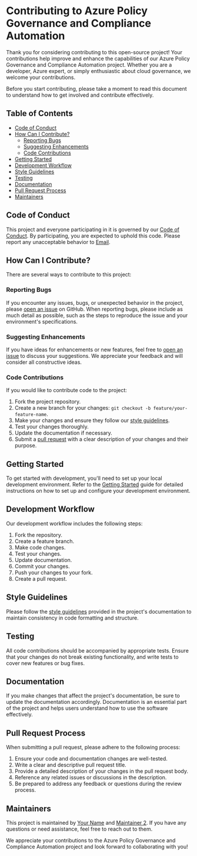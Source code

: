 # Contributing to Azure Policy Governance and Compliance Automation

Thank you for considering contributing to this open-source project! Your contributions help improve and enhance the capabilities of our Azure Policy Governance and Compliance Automation project. Whether you are a developer, Azure expert, or simply enthusiastic about cloud governance, we welcome your contributions.

Before you start contributing, please take a moment to read this document to understand how to get involved and contribute effectively.

## Table of Contents

- [Code of Conduct](#code-of-conduct)
- [How Can I Contribute?](#how-can-i-contribute)
  - [Reporting Bugs](#reporting-bugs)
  - [Suggesting Enhancements](#suggesting-enhancements)
  - [Code Contributions](#code-contributions)
- [Getting Started](#getting-started)
- [Development Workflow](#development-workflow)
- [Style Guidelines](#style-guidelines)
- [Testing](#testing)
- [Documentation](#documentation)
- [Pull Request Process](#pull-request-process)
- [Maintainers](#maintainers)

## Code of Conduct

This project and everyone participating in it is governed by our [Code of Conduct](CODE_OF_CONDUCT.md). By participating, you are expected to uphold this code. Please report any unacceptable behavior to [Email](https://github.com/AnthonyByansi/Azure-Policy-Governance-Compliance-Automation/issues).

## How Can I Contribute?

There are several ways to contribute to this project:

### Reporting Bugs

If you encounter any issues, bugs, or unexpected behavior in the project, please [open an issue](https://github.com/AnthonyByansi/Azure-Policy-Governance-Compliance-Automation/issues) on GitHub. When reporting bugs, please include as much detail as possible, such as the steps to reproduce the issue and your environment's specifications.

### Suggesting Enhancements

If you have ideas for enhancements or new features, feel free to [open an issue](https://github.com/AnthonyByansi/Azure-Policy-Governance-Compliance-Automation/issues) to discuss your suggestions. We appreciate your feedback and will consider all constructive ideas.

### Code Contributions

If you would like to contribute code to the project:

1. Fork the project repository.
2. Create a new branch for your changes: `git checkout -b feature/your-feature-name`.
3. Make your changes and ensure they follow our [style guidelines](#style-guidelines).
4. Test your changes thoroughly.
5. Update the documentation if necessary.
6. Submit a [pull request](https://github.com/AnthonyByansi/Azure-Policy-Governance-Compliance-Automation/pulls) with a clear description of your changes and their purpose.

## Getting Started

To get started with development, you'll need to set up your local development environment. Refer to the [Getting Started](./GETTING_STARTED.md) guide for detailed instructions on how to set up and configure your development environment.

## Development Workflow

Our development workflow includes the following steps:

1. Fork the repository.
2. Create a feature branch.
3. Make code changes.
4. Test your changes.
5. Update documentation.
6. Commit your changes.
7. Push your changes to your fork.
8. Create a pull request.

## Style Guidelines

Please follow the [style guidelines](./STYLE_GUIDELINES.md) provided in the project's documentation to maintain consistency in code formatting and structure.

## Testing

All code contributions should be accompanied by appropriate tests. Ensure that your changes do not break existing functionality, and write tests to cover new features or bug fixes.

## Documentation

If you make changes that affect the project's documentation, be sure to update the documentation accordingly. Documentation is an essential part of the project and helps users understand how to use the software effectively.

## Pull Request Process

When submitting a pull request, please adhere to the following process:

1. Ensure your code and documentation changes are well-tested.
2. Write a clear and descriptive pull request title.
3. Provide a detailed description of your changes in the pull request body.
4. Reference any related issues or discussions in the description.
5. Be prepared to address any feedback or questions during the review process.

## Maintainers

This project is maintained by [Your Name](https://github.com/AnthonyByansi) and [Maintainer 2](). If you have any questions or need assistance, feel free to reach out to them.

We appreciate your contributions to the Azure Policy Governance and Compliance Automation project and look forward to collaborating with you!

